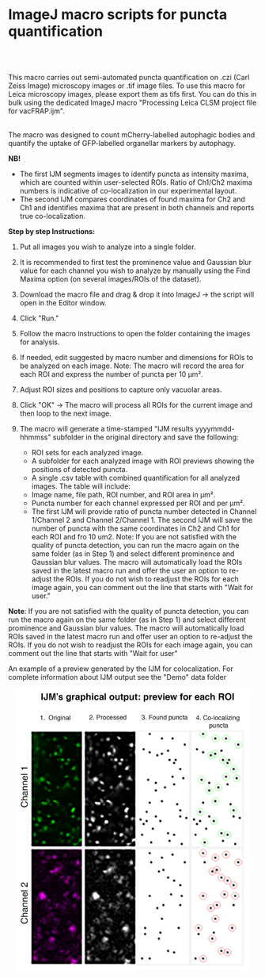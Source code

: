 # ImageJ macro scripts for puncta quantification

</br>
</br>

This macro carries out semi-automated puncta quantification on .czi (Carl Zeiss Image) microscopy images or .tif image files.
To use this macro for Leica microscopy images, please export them as tifs first. You can do this in bulk using the dedicated ImageJ macro "Processing Leica CLSM project file for vacFRAP.ijm".
</br> 
</br> 

The macro was designed to count mCherry-labelled autophagic bodies and quantify the uptake of GFP-labelled organellar markers by autophagy.
</br>

**NB!**
- The first IJM segments images to identify puncta as intensity maxima, which are counted within user-selected ROIs. Ratio of Ch1/Ch2 maxima numbers is indicative of co-localization in our experimental layout.
- The second IJM compares coordinates of found maxima for Ch2 and Ch1 and identifies maxima that are present in both channels and reports true co-localization.


**Step by step Instructions:**

1. Put all images you wish to analyze into a single folder.

2. It is recommended to first test the prominence value and Gaussian blur value for each channel you wish to analyze by manually using the Find Maxima option (on several images/ROIs of the dataset).

3.  Download the macro file and drag & drop it into ImageJ -> the script will open in the Editor window.

4. Click "Run."

5. Follow the macro instructions to open the folder containing the images for analysis.

6. If needed, edit suggested by macro number and dimensions for ROIs to be analyzed on each image. Note: The macro will record the area for each ROI and express the number of puncta per 10 µm².

7. Adjust ROI sizes and positions to capture only vacuolar areas.

8. Click "OK" -> The macro will process all ROIs for the current image and then loop to the next image.

7. The macro will generate a time-stamped "IJM results yyyymmdd-hhmmss" subfolder in the original directory and save the following:

   - ROI sets for each analyzed image.
   - A subfolder for each analyzed image with ROI previews showing the positions of detected puncta.
   - A single .csv table with combined quantification for all analyzed images. The table will include:
   - Image name, file path, ROI number, and ROI area in µm².
   - Puncta number for each channel expressed per ROI and per µm². 
   - The first IJM will provide ratio of puncta number detected in Channel 1/Channel 2 and Channel 2/Channel 1. The second IJM will save the number of puncta with the same coordinates in Ch2 and Ch1 for each ROI and fro 10 um2.
Note: If you are not satisfied with the quality of puncta detection, you can run the macro again on the same folder (as in Step 1) and select different prominence and Gaussian blur values. The macro will automatically load the ROIs saved in the latest macro run and offer the user an option to re-adjust the ROIs. If you do not wish to readjust the ROIs for each image again, you can comment out the line that starts with "Wait for user."

**Note**: If you are not satisfied with the quality of puncta detection, you can run the macro again on the same folder (as in Step 1) and select different prominence and Gaussian blur values. The macro will automatically load ROIs saved in the latest macro run and offer user an option to re-adjust the ROIs. If you do not wish to readjust the ROIs for each image again, you can comment out the line that starts with "Wait for user"


An example of a preview generated by the IJM for colocalization. For complete information about IJM output see the "Demo" data folder 
<p align="center"> <img src="https://github.com/AlyonaMinina/Puncta-quantification-with-ImageJ/blob/1fdc1f771385e8e819839f2e76c14b4789cd3499/2.%20OSA%20project%20part%20I/OSA%20part%20I%20puncta%20quantification%20in%20two%20channels/Demo%20data/2%20IJM%20output%20v2.png" width = 480> </img></a></p>
